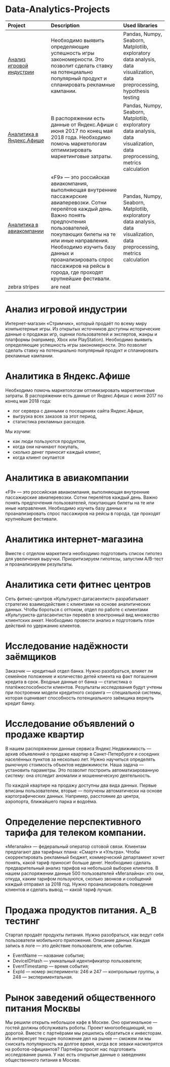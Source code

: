 # Data-Analytics-Projects

| Project       | Description    | Used libraries  |
| :------------ |:---------------| :--------------|
| [Анализ игровой индустрии](https://github.com/Nata1739/Data-Analytics-Projects/tree/main/%D0%90%D0%BD%D0%B0%D0%BB%D0%B8%D0%B7%20%D0%B8%D0%B3%D1%80%D0%BE%D0%B2%D0%BE%D0%B9%20%D0%B8%D0%BD%D0%B4%D1%83%D1%81%D1%82%D1%80%D0%B8%D0%B8)       | Необходимо выявить определяющие успешность игры <br>закономерности. Это позволит сделать ставку на потенциально <br> популярный продукт и спланировать рекламные кампании. | Pandas, Numpy, <br>Seaborn, Matplotlib, <br>exploratory data analysis, <br>data visualization, data preprocessing, <br>hypothesis testing |
[Аналитика в Яндекс.Афише](https://github.com/Nata1739/Data-Analytics-Projects/tree/main/%D0%90%D0%BD%D0%B0%D0%BB%D0%B8%D1%82%D0%B8%D0%BA%D0%B0%20%D0%B2%20%D0%AF%D0%BD%D0%B4%D0%B5%D0%BA%D1%81.%D0%90%D1%84%D0%B8%D1%88%D0%B5)       | В распоряжении есть данные от Яндекс.Афиши с июня 2017 по конец мая 2018 года. Необходимо помочь маркетологам оптимизировать маркетинговые затраты. | Pandas, Numpy, <br>Seaborn, Matplotlib, <br>exploratory data analysis, <br>data visualization, data preprocessing, <br>metrics calculation |
|[Аналитика в авиакомпании](https://github.com/Nata1739/Data-Analytics-Projects/tree/main/%D0%90%D0%BD%D0%B0%D0%BB%D0%B8%D1%82%D0%B8%D0%BA%D0%B0%20%D0%B2%20%D0%B0%D0%B2%D0%B8%D0%B0%D0%BA%D0%BE%D0%BC%D0%BF%D0%B0%D0%BD%D0%B8%D0%B8)       | «F9» — это российская авиакомпания, выполняющая внутренние пассажирские <br> авиаперевозки. Сотни перелётов каждый день. Важно понять предпочтения пользователей, покупающих билеты на те или иные направления. <br>Необходимо изучить базу данных и проанализировать спрос пассажиров на рейсы в города, где проходят крупнейшие фестивали.| Pandas, Numpy, <br>Seaborn, Matplotlib, <br>exploratory data analysis, <br>data visualization, data preprocessing, <br>metrics calculation |
| zebra stripes | are neat        |     |

# Анализ игровой индустрии
Интернет-магазин «Стримчик», который продаёт по всему миру компьютерные игры. Из открытых источников доступны исторические данные о продажах игр, оценки пользователей и экспертов, жанры и платформы (например, Xbox или PlayStation). Необходимо выявить определяющие успешность игры закономерности. Это позволит сделать ставку на потенциально популярный продукт и спланировать рекламные кампании.

# Аналитика в Яндекс.Афише
Необходимо помочь маркетологам оптимизировать маркетинговые затраты.
В распоряжении есть данные от Яндекс.Афиши с июня 2017 по конец мая 2018 года:
* лог сервера с данными о посещениях сайта Яндекс.Афиши,
* выгрузка всех заказов за этот период,
* статистика рекламных расходов.

Мы изучим:
* как люди пользуются продуктом,
* когда они начинают покупать,
* сколько денег приносит каждый клиент,
* когда клиент окупается

# Аналитика в авиакомпании
«F9» — это российская авиакомпания, выполняющая внутренние пассажирские авиаперевозки. Сотни перелётов каждый день. Важно понять предпочтения пользователей, покупающих билеты на те или иные направления. Необходимо изучить базу данных и проанализировать спрос пассажиров на рейсы в города, где проходят крупнейшие фестивали.

# Аналитика интернет-магазина
Вместе с отделом маркетинга необходимо подготовить список гипотез для увеличения выручки. Приоритизируем гипотезы, запустим A/B-тест и проанализируем результаты.

# Аналитика сети фитнес центров
Сеть фитнес-центров «Культурист-датасаентист» разрабатывает стратегию взаимодействия с клиентами на основе аналитических данных. Чтобы бороться с оттоком, отдел по работе с клиентами «Культуриста-датасаентиста» перевёл в электронный вид множество клиентских анкет. Необходимо провести анализ и подготовить план действий по удержанию клиентов.

# Исследование надёжности заёмщиков
Заказчик — кредитный отдел банка. Нужно разобраться, влияет ли семейное положение и количество детей клиента на факт погашения кредита в срок. Входные данные от банка — статистика о платёжеспособности клиентов.
Результаты исследования будут учтены при построении модели кредитного скоринга — специальной системы, которая оценивает способность потенциального заёмщика вернуть кредит банку.

# Исследование объявлений о продаже квартир
В нашем распоряжении данные сервиса Яндекс.Недвижимость — архив объявлений о продаже квартир в Санкт-Петербурге и соседних населённых пунктов за несколько лет. Нужно научиться определять рыночную стоимость объектов недвижимости. Наша задача — установить параметры. Это позволит построить автоматизированную систему: она отследит аномалии и мошенническую деятельность.

По каждой квартире на продажу доступны два вида данных. Первые вписаны пользователем, вторые — получены автоматически на основе картографических данных. Например, расстояние до центра, аэропорта, ближайшего парка и водоёма.

# Определение перспективного тарифа для телеком компании.
«Мегалайн» — федеральный оператор сотовой связи. Клиентам предлагают два тарифных плана: «Смарт» и «Ультра». Чтобы скорректировать рекламный бюджет, коммерческий департамент хочет понять, какой тариф приносит больше денег. Необходимо сделать предварительный анализ тарифов на небольшой выборке клиентов. В нашем распоряжении данные 500 пользователей «Мегалайна»: кто они, откуда, каким тарифом пользуются, сколько звонков и сообщений каждый отправил за 2018 год. Нужно проанализировать поведение клиентов и сделать вывод — какой тариф лучше.

# Продажа продуктов питания. A_B тестинг
Стартап продаёт продукты питания. Нужно разобраться, как ведут себя пользователи мобильного приложения.
Описание данных
Каждая запись в логе — это действие пользователя, или событие.

* EventName — название события;
* DeviceIDHash — уникальный идентификатор пользователя;
* EventTimestamp — время события;
* ExpId — номер эксперимента: 246 и 247 — контрольные группы, а 248 — экспериментальная.

# Рынок заведений общественного питания Москвы
Мы решили открыть небольшое кафе в Москве. Оно оригинальное — гостей должны обслуживать роботы. Проект многообещающий, но дорогой. Вместе с партнёрами мы решились обратиться к инвесторам. Их интересует текущее положение дел на рынке — сможем ли мы снискать популярность на долгое время, когда все зеваки насмотрятся на роботов-официантов? Партнёры просят нас подготовить исследование рынка. У нас есть открытые данные о заведениях общественного питания в Москве.

